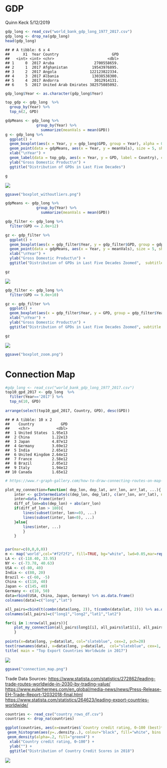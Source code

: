 GDP
================
Quinn Keck
5/12/2019

``` r
gdp_long <- read_csv("world_bank_gdp_long_1977_2017.csv")
gdp_long <- drop_na(gdp_long)
head(gdp_long)
```

    ## # A tibble: 6 x 4
    ##      X1  Year Country                        GPD
    ##   <int> <int> <chr>                        <dbl>
    ## 1     0  2017 Aruba                  2700558659.
    ## 2     1  2017 Afghanistan           19543976895.
    ## 3     2  2017 Angola               122123822334.
    ## 4     3  2017 Albania               13038538300.
    ## 5     4  2017 Andorra                3012914131.
    ## 6     5  2017 United Arab Emirates 382575085092.

``` r
gdp_long$Year <- as.character(gdp_long$Year)

top_gdp <- gdp_long  %>%
  group_by(Year) %>%
  top_n(2, GPD)

gdpMeans <- gdp_long %>% 
              group_by(Year) %>% 
                summarize(meanVals = mean(GPD))
g <- gdp_long %>% 
  ggplot() +
  geom_boxplot(aes(x = Year, y = gdp_long$GPD, group = Year), alpha = 0.5, colour = "green4") +
  geom_point(data = gdpMeans, aes(x = Year, y = meanVals), size = 5, shape = 10, colour = "blue", alpha = 0.7) + 
  xlab("\nYear") +
  geom_label(data = top_gdp, aes(x = Year, y = GPD, label = Country), colour = "blue", size = 2, fontface = "bold", alpha = 0.3) +
  ylab("Gross Domestic Product\n") +
  ggtitle("Distribution of GPDs in Last Five Decades") 

g
```

![](GDP_files/figure-markdown_github/unnamed-chunk-2-1.png)

``` r
ggsave("boxplot_withoutliers.png")
```

``` r
gdpMeans <- gdp_long %>% 
              group_by(Year) %>% 
                summarize(meanVals = mean(GPD))

gdp_filter <- gdp_long %>% 
  filter(GPD <= 2.0e+12)

gz <- gdp_filter %>%
  ggplot() +
  geom_boxplot(aes(x = gdp_filter$Year, y = gdp_filter$GPD, group = gdp_filter$Year), alpha = 0.5, colour = "green4") +
  geom_point(data = gdpMeans, aes(x = Year, y = meanVals), size = 5, shape = 10, colour = "blue", alpha = 0.7) + 
  xlab("\nYear") +
  ylab("Gross Domestic Product\n") +
  ggtitle("Distribution of GPDs in Last Five Decades Zoomed",  subtitle = "GDP Under 2e+12") 

gz
```

![](GDP_files/figure-markdown_github/unnamed-chunk-3-1.png)

``` r
gdp_filter <- gdp_long %>% 
  filter(GPD <= 9.0e+10)

gz <- gdp_filter %>% 
  ggplot() +
  geom_boxplot(aes(x = gdp_filter$Year, y = GPD, group = gdp_filter$Year), alpha = 0.5, colour = "green4") +
  xlab("\nYear") +
  ylab("Gross Domestic Product\n") +
  ggtitle("Distribution of GPDs in Last Five Decades Zoomed", subtitle = "GDP Under 9.0e+10") 

gz
```

![](GDP_files/figure-markdown_github/unnamed-chunk-4-1.png)

``` r
ggsave("boxplot_zoom.png")
```

Connection Map
==============

``` r
#gdp_long <- read_csv("world_bank_gdp_long_1977_2017.csv")
top10_gpd_2017 <- gdp_long  %>%
  filter(Year=='2017') %>%
  top_n(10, GPD)
 
arrange(select(top10_gpd_2017, Country, GPD), desc(GPD))
```

    ## # A tibble: 10 x 2
    ##    Country            GPD
    ##    <chr>            <dbl>
    ##  1 United States  1.95e13
    ##  2 China          1.22e13
    ##  3 Japan          4.87e12
    ##  4 Germany        3.69e12
    ##  5 India          2.65e12
    ##  6 United Kingdom 2.64e12
    ##  7 France         2.58e12
    ##  8 Brazil         2.05e12
    ##  9 Italy          1.94e12
    ## 10 Canada         1.65e12

``` r
# https://www.r-graph-gallery.com/how-to-draw-connecting-routes-on-map-with-r-and-great-circles/

plot_my_connection=function( dep_lon, dep_lat, arr_lon, arr_lat, ...){
    inter <- gcIntermediate(c(dep_lon, dep_lat), c(arr_lon, arr_lat), n=50, addStartEnd=TRUE, breakAtDateLine=F)             
    inter=data.frame(inter)
    diff_of_lon=abs(dep_lon) + abs(arr_lon)
    if(diff_of_lon > 180){
        lines(subset(inter, lon>=0), ...)
        lines(subset(inter, lon<0), ...)
    }else{
        lines(inter, ...)
        }
    }


par(mar=c(0,0,0,0))
m <- map('world',col="#f2f2f2", fill=TRUE, bg="white", lwd=0.05,mar=rep(0,4),border=0, ylim=c(-80,80))
LA <- c(-118.40, 33.95)
NY <- c(-73.78, 40.63)
USA <- c(-80, 40)
India <- c(80, 20)
Brazil <- c(-60, -5)
China <- c(110, 40)
Japan <- c(145, 40)
Germany <- c(10, 50)
data=rbind(USA, China, Japan, Germany) %>% as.data.frame()
colnames(data)=c("long","lat")

all_pairs=cbind(t(combn(data$long, 2)), t(combn(data$lat, 2))) %>% as.data.frame()
colnames(all_pairs)=c("long1","long2","lat1","lat2")

for(i in 1:nrow(all_pairs)){
    plot_my_connection(all_pairs$long1[i], all_pairs$lat1[i], all_pairs$long2[i], all_pairs$lat2[i], col="skyblue", lwd=1)
    }
 
points(x=data$long, y=data$lat, col="slateblue", cex=2, pch=20)
text(rownames(data), x=data$long, y=data$lat,  col="slateblue", cex=1, pos=4)
title( main = "Top Export Countries Worldwide in 2017")
```

![](GDP_files/figure-markdown_github/unnamed-chunk-6-1.png)

``` r
ggsave("connection_map.png")
```

Trade Data Sources: <https://www.statista.com/statistics/272862/leading-trade-routes-worldwide-in-2030-by-trading-value/> <https://www.eulerhermes.com/en_global/media-news/news/Press-Release-EH-Trade-Report-12032018-final.html> <https://www.statista.com/statistics/264623/leading-export-countries-worldwide/>

``` r
countries <- read_csv("country_rows_df.csv")
countries <- drop_na(countries)

ggplot(countries, aes(x=countries$`Country credit rating, 0–100 (best)*`)) + 
 geom_histogram(aes(y=..density..), colour="black", fill="white", bins = 100)+
 geom_density(alpha=.2, fill="green4") +
  xlab("Country credit rating, 0–100") +
  ylab("") +
  ggtitle("Distribution of Country Credit Scores in 2018") 
```

![](GDP_files/figure-markdown_github/unnamed-chunk-7-1.png)
